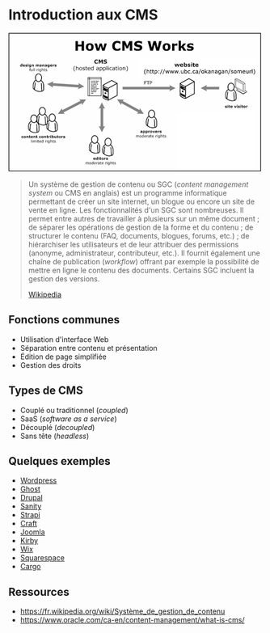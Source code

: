 # Introduction aux CMS

![How CMS works](how-cms-works.gif)

> Un système de gestion de contenu ou SGC (_content management system_ ou CMS en
> anglais) est un programme informatique permettant de créer un site internet,
> un blogue ou encore un site de vente en ligne. Les fonctionnalités d'un SGC
> sont nombreuses. Il permet entre autres de travailler à plusieurs sur un même
> document ; de séparer les opérations de gestion de la forme et du contenu ; de
> structurer le contenu (FAQ, documents, blogues, forums, etc.) ; de
> hiérarchiser les utilisateurs et de leur attribuer des permissions (anonyme,
> administrateur, contributeur, etc.). Il fournit également une chaîne de
> publication (_workflow_) offrant par exemple la possibilité de mettre en ligne
> le contenu des documents. Certains SGC incluent la gestion des versions.
>
> [Wikipedia](https://fr.wikipedia.org/wiki/Système_de_gestion_de_contenu)

## Fonctions communes

-   Utilisation d'interface Web
-   Séparation entre contenu et présentation
-   Édition de page simplifiée
-   Gestion des droits

## Types de CMS

-   Couplé ou traditionnel (_coupled_)
-   SaaS (_software as a service_)
-   Découplé (_decoupled_)
-   Sans tête (_headless_)

## Quelques exemples

-   [Wordpress](https://wordpress.org)
-   [Ghost](https://ghost.org)
-   [Drupal](https://www.drupal.org)
-   [Sanity](https://www.sanity.io)
-   [Strapi](https://strapi.io/)
-   [Craft](https://craftcms.com)
-   [Joomla](https://www.joomla.org)
-   [Kirby](https://getkirby.com)
-   [Wix](https://www.wix.com)
-   [Squarespace](https://www.squarespace.com)
-   [Cargo](https://cargo.site)

## Ressources

-   https://fr.wikipedia.org/wiki/Système_de_gestion_de_contenu
-   https://www.oracle.com/ca-en/content-management/what-is-cms/
